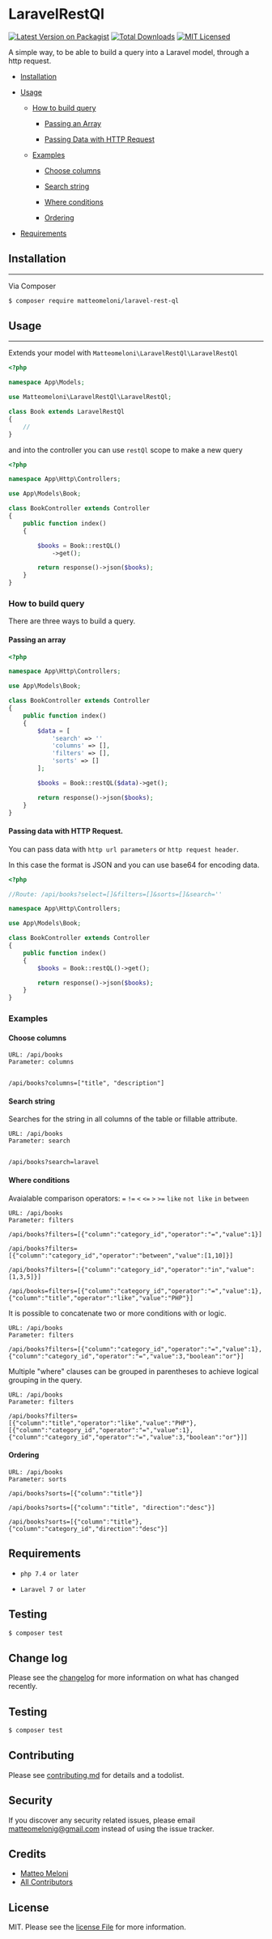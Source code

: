 # LaravelRestQl

[![Latest Version on Packagist][ico-version]][link-packagist]
[![Total Downloads][ico-downloads]][link-downloads]
[![MIT Licensed](https://img.shields.io/badge/license-MIT-brightgreen.svg?style=flat-square)](LICENSE)

A simple way, to be able to build a query into a Laravel model, through a http request.

- [Installation](#installation)

- [Usage](#usage)
  
  - [How to build query](#how-to-build-query)
    
    - [Passing an Array](#passing-an-array)
    
    - [Passing Data with HTTP Request](#passing-data-with-http-request)
  
  - [Examples](#examples)
    
    - [Choose columns](#choose-columns)
    
    - [Search string](#search-string)
    
    - [Where conditions](#where-conditions)
    
    - [Ordering](#ordering)

- [Requirements](#requirements)

## Installation

---

Via Composer

```bash
$ composer require matteomeloni/laravel-rest-ql
```

## Usage

---

Extends your model with `Matteomeloni\LaravelRestQl\LaravelRestQl`

```php
<?php

namespace App\Models;

use Matteomeloni\LaravelRestQl\LaravelRestQl;

class Book extends LaravelRestQl
{
    //
}
```

and into the controller you can use `restQl` scope to make a new query

```php
<?php

namespace App\Http\Controllers;

use App\Models\Book;

class BookController extends Controller
{
    public function index()
    {

        $books = Book::restQL()
            ->get();

        return response()->json($books);
    }
}
```

### How to build query

There are three ways to build a query.

#### Passing an array

```php
<?php

namespace App\Http\Controllers;

use App\Models\Book;

class BookController extends Controller
{
    public function index()
    {
        $data = [
            'search' => ''
            'columns' => [],
            'filters' => [],
            'sorts' => []
        ];

        $books = Book::restQL($data)->get();

        return response()->json($books);
    }
}
```

#### Passing data with HTTP Request.

You can pass data with `http url parameters` or `http request header`.

In this case the format is JSON and you can use base64 for encoding data.

```php
<?php

//Route: /api/books?select=[]&filters=[]&sorts=[]&search=''

namespace App\Http\Controllers;

use App\Models\Book;

class BookController extends Controller
{
    public function index()
    {
        $books = Book::restQL()->get();

        return response()->json($books);
    }
}
```

### Examples

#### Choose columns

```
URL: /api/books
Parameter: columns


/api/books?columns=["title", "description"]
```

#### Search string

Searches for the string in all columns of the table or fillable attribute.

```
URL: /api/books
Parameter: search


/api/books?search=laravel
```

#### Where conditions

Avaialable comparison operators: `=` `!=` `<` `<=` `>` `>=` `like` `not like` `in` `between`

```
URL: /api/books
Parameter: filters

/api/books?filters=[{"column":"category_id","operator":"=","value":1}]

/api/books?filters=[{"column":"category_id","operator":"between","value":[1,10]}]

/api/books?filters=[{"column":"category_id","operator":"in","value":[1,3,5]}]

/api/books=filters=[{"column":"category_id","operator":"=","value":1},{"column":"title","operator":"like","value":"PHP"}]
```

It is possible to concatenate two or more conditions with or logic.

```
URL: /api/books
Parameter: filters

/api/books?filters=[{"column":"category_id","operator":"=","value":1},{"column":"category_id","operator":"=","value":3,"boolean":"or"}]
```

Multiple "where" clauses can be grouped in parentheses to achieve logical grouping in the query.

```
URL: /api/books
Parameter: filters

/api/books?filters=[{"column":"title","operator":"like","value":"PHP"},[{"column":"category_id","operator":"=","value":1},{"column":"category_id","operator":"=","value":3,"boolean":"or"}]]
```

#### Ordering

```
URL: /api/books
Parameter: sorts

/api/books?sorts=[{"column":"title"}]

/api/books?sorts=[{"column":"title", "direction":"desc"}]

/api/books?sorts=[{"column":"title"},{"column":"category_id","direction":"desc"}]
```

## Requirements

- `php 7.4 or later`

- `Laravel 7 or later`

## Testing

```bash
$ composer test
```

## Change log

Please see the [changelog][link-changelog] for more information on what has changed recently.

## Testing

```bash
$ composer test
```

## Contributing

Please see [contributing.md][link-contributors] for details and a todolist.

## Security

If you discover any security related issues, please email matteomelonig@gmail.com instead of using the issue tracker.

## Credits

- [Matteo Meloni][link-author]
- [All Contributors][link-contributors]

## License

MIT. Please see the [license File][link-license] for more information.

[ico-version]: https://img.shields.io/packagist/v/matteomeloni/laravel-rest-ql.svg?style=flat-square
[ico-downloads]: https://img.shields.io/packagist/dt/matteomeloni/laravel-rest-ql.svg?style=flat-square
[link-packagist]: https://packagist.org/packages/matteomeloni/laravel-rest-ql
[link-downloads]: https://packagist.org/packages/matteomeloni/laravel-rest-ql
[link-author]: https://github.com/matteomeloni
[link-contributors]: CONTRIBUTING.md
[link-changelog]: CHANGELOG.md
[link-license]: LICENSE.md
